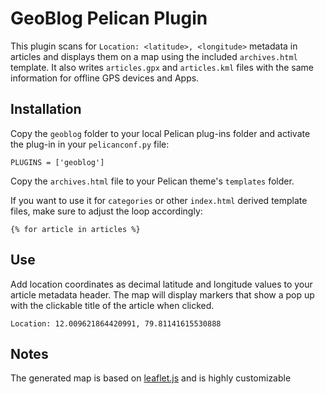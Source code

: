# GeoBlog Pelican Plugin

This plugin scans for `Location: <latitude>, <longitude>` metadata in articles and displays them on a map using the included `archives.html` template. It also writes `articles.gpx` and `articles.kml` files with the same information for offline GPS devices and Apps.

## Installation

Copy the `geoblog` folder to your local Pelican plug-ins folder and activate the plug-in in your `pelicanconf.py` file:

```
PLUGINS = ['geoblog']
```

Copy the `archives.html` file to your Pelican theme's `templates` folder.

If you want to use it for `categories` or other `index.html` derived template files, make sure to adjust the loop accordingly:

```
{% for article in articles %}
```

## Use

Add location coordinates as decimal latitude and longitude values to your article metadata header. The map will display markers that show a pop up with the clickable title of the article when clicked.

```
Location: 12.009621864420991, 79.81141615530888
```

## Notes

The generated map is based on [leaflet.js](https://leafletjs.com) and is highly customizable